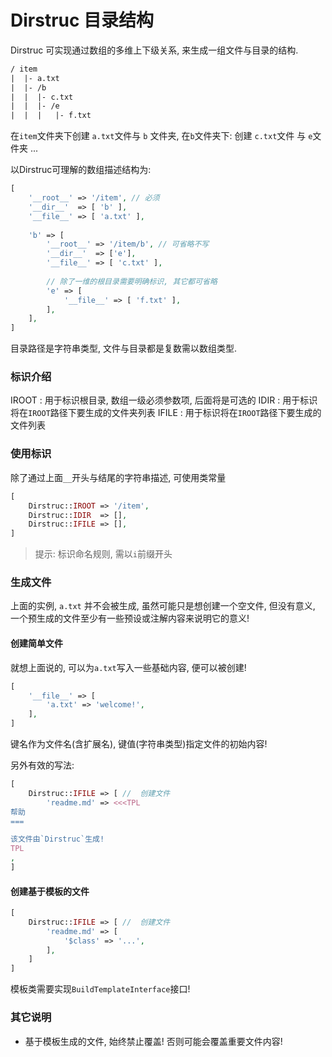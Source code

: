 Dirstruc 目录结构
===

Dirstruc 可实现通过数组的多维上下级关系, 来生成一组文件与目录的结构.

```txt
/ item
|  |- a.txt
|  |- /b
|  |  |- c.txt
|  |  |- /e
|  |  |   |- f.txt
```

在`item`文件夹下创建 `a.txt`文件与 `b` 文件夹, 在`b`文件夹下: 创建 `c.txt`文件 与 `e`文件夹 ...

以Dirstruc可理解的数组描述结构为:

```php
[
	'__root__' => '/item', // 必须
	'__dir__'  => [ 'b' ], 
	'__file__' => [ 'a.txt' ],
	
	'b' => [
		'__root__' => '/item/b', // 可省略不写
		'__dir__'  => ['e'],
		'__file__' => [ 'c.txt' ],
		
		// 除了一维的根目录需要明确标识, 其它都可省略
		'e' => [
			'__file__' => [ 'f.txt' ],
		],
	],
]
```

目录路径是字符串类型, 文件与目录都是复数需以数组类型.

### 标识介绍

IROOT : 用于标识根目录, 数组一级必须参数项, 后面将是可选的
IDIR : 用于标识将在`IROOT`路径下要生成的文件夹列表
IFILE : 用于标识将在`IROOT`路径下要生成的文件列表

### 使用标识

除了通过上面`__`开头与结尾的字符串描述, 可使用类常量

```php
[
	Dirstruc::IROOT => '/item',
	Dirstruc::IDIR  => [],
	Dirstruc::IFILE => [],
]
```

> 	提示: 标识命名规则, 需以`i`前缀开头


### 生成文件

上面的实例, `a.txt` 并不会被生成, 虽然可能只是想创建一个空文件, 但没有意义, 一个预生成的文件至少有一些预设或注解内容来说明它的意义!

#### 创建简单文件

就想上面说的, 可以为`a.txt`写入一些基础内容, 便可以被创建!

```php
[
	'__file__' => [
    	'a.txt'	=> 'welcome!',
	],
]
```

键名作为文件名(含扩展名), 键值(字符串类型)指定文件的初始内容!

另外有效的写法:
```php
[
	Dirstruc::IFILE => [ //  创建文件
		'readme.md' => <<<TPL
帮助
===

该文件由`Dirstruc`生成!
TPL
,
]
```

#### 创建基于模板的文件

```php
[
	Dirstruc::IFILE => [ //  创建文件
		'readme.md' => [
			'$class' => '...',
		],
	]
]
```
模板类需要实现`BuildTemplateInterface`接口!


### 其它说明

- 基于模板生成的文件, 始终禁止覆盖! 否则可能会覆盖重要文件内容!